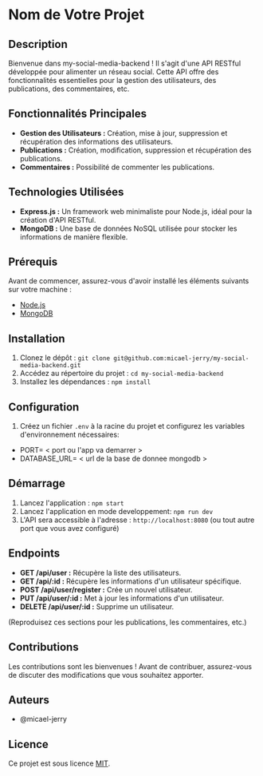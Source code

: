 # Nom de Votre Projet

## Description

Bienvenue dans my-social-media-backend ! Il s'agit d'une API RESTful développée pour alimenter un réseau social. Cette API offre des fonctionnalités essentielles pour la gestion des utilisateurs, des publications, des commentaires, etc.

## Fonctionnalités Principales

- **Gestion des Utilisateurs :** Création, mise à jour, suppression et récupération des informations des utilisateurs.
- **Publications :** Création, modification, suppression et récupération des publications.
- **Commentaires :** Possibilité de commenter les publications.

## Technologies Utilisées

- **Express.js :** Un framework web minimaliste pour Node.js, idéal pour la création d'API RESTful.
- **MongoDB :** Une base de données NoSQL utilisée pour stocker les informations de manière flexible.

## Prérequis

Avant de commencer, assurez-vous d'avoir installé les éléments suivants sur votre machine :

- [Node.js](https://nodejs.org/)
- [MongoDB](https://www.mongodb.com/)

## Installation

1. Clonez le dépôt : `git clone git@github.com:micael-jerry/my-social-media-backend.git`
2. Accédez au répertoire du projet : `cd my-social-media-backend`
3. Installez les dépendances : `npm install`

## Configuration

1. Créez un fichier `.env` à la racine du projet et configurez les variables d'environnement nécessaires:

- PORT= < port ou l'app va demarrer >
- DATABASE_URL= < url de la base de donnee mongodb >

## Démarrage

1. Lancez l'application : `npm start`
2. Lancez l'application en mode developpement: `npm run dev`
3. L'API sera accessible à l'adresse : `http://localhost:8080` (ou tout autre port que vous avez configuré)

## Endpoints

- **GET /api/user :** Récupère la liste des utilisateurs.
- **GET /api/:id :** Récupère les informations d'un utilisateur spécifique.
- **POST /api/user/register :** Crée un nouvel utilisateur.
- **PUT /api/user/:id :** Met à jour les informations d'un utilisateur.
- **DELETE /api/user/:id :** Supprime un utilisateur.

(Reproduisez ces sections pour les publications, les commentaires, etc.)

## Contributions

Les contributions sont les bienvenues ! Avant de contribuer, assurez-vous de discuter des modifications que vous souhaitez apporter.

## Auteurs

- @micael-jerry

## Licence

Ce projet est sous licence [MIT](LICENSE).
